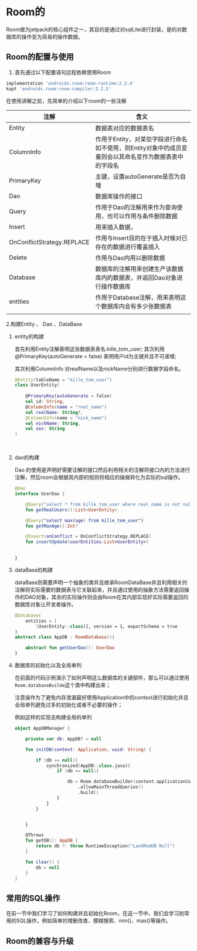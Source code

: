 # Room的

Room做为jetpack的核心组件之一，其目的是通过对sqlLite进行封装，是的对数据库的操作变为简易的操作数据。

## Room的配置与使用

1. 首先通过以下配置语句远程依赖使用Room

~~~groovy
implementation 'androidx.room:room-runtime:2.2.4'
kapt 'androidx.room:room-compiler:2.2.5'
~~~

  在使用讲解之前，先简单的介绍以下room的一些注解

| 注解                       | 含义                                                         |
| -------------------------- | ------------------------------------------------------------ |
| Entity                     | 数据表对应的数据表名                                         |
| ColumnInfo                 | 作用于Entity，对某些字段进行命名如不使用，则Entity对象中的成员变量则会以其命名变作为数据表表中的字段名 |
| PrimaryKey                 | 主键，设置autoGenerate是否为自增                             |
| Dao                        | 数据库操作的接口                                             |
| Query                      | 作用于Dao的注解用来作为查询使用，也可以作用与条件删除数据    |
| Insert                     | 用来插入数据，                                               |
| OnConflictStrategy.REPLACE | 作用与Insert目的在于插入时候对已存在的数据进行覆盖插入       |
| Delete                     | 作用与Dao内用以删除数据                                      |
| Database                   | 数据库的注解用来创建生产该数据库内的数据表，并返回Dao对象进行操作数据库 |
| entities                   | 作用于Database注解，用来表明这个数据库内会有多少张数据表     |
|                            |                                                              |



2.构建Entity 、 Dao 、DataBase

1. entity的构建

   首先利用Entity注解表明这张数据表表名:kille_tom_user;
   其次利用@PrimaryKey(autoGenerate = false) 表明用户id为主键并且不可递增;
   
   其次利用ColumnInfo 对realName以及nickName分别进行数据字段命名。
   
   ~~~kotlin
   @Entity(tableName = "kille_tom_user")
   class UserEntity(
       
       @PrimaryKey(autoGenerate = false)
       val id: String,
       @ColumnInfo(name = "real_name")
       val realName: String?,
       @ColumnInfo(name = "nick_name")
       val nickName: String,
       val sex: String
   )
   ~~~

​       

2. dao的构建

   Dao 的使用是声明好需要注解的接口然后利用相关的注解将接口内的方法进行注解，然后room会根据其内部的规则将相应的操做转化为实际的sql操作。

   ~~~kotlin
   @Dao
   interface UserDao {
   
       @Query("select * from kille_tom_user where real_name is not null")
       fun getRealUsers():List<UserEntity>
   
       @Query("select max(age) from kille_tom_user")
       fun getMaxAge():Int?
   
       @Insert(onConflict = OnConflictStrategy.REPLACE)
       fun insertUpdate(userEntities:List<UserEntity>)
       
   
   }
   ~~~

   

3. dataBase的构建

   dataBase则需要声明一个抽象的类并且继承RoomDataBase并且利用相关的注解将实际需要的数据表与它关联起来，并且通过使用的抽象方法需要返回操作的DAO对象，其余的实际操作则会由Room在其内部实现好实际需要返回的数据库对象让开发者操作。

   ~~~kotlin
   @Database(
       entities = [
           (UserEntity::class)], version = 1, exportSchema = true
   )
   abstract class AppDB : RoomDatabase(){
   
       abstract fun getUserDao(): UserDao
   }
   ~~~

   

4. 数据库的初始化以及全局单列

   在前面的代码示例演示了如何声明这么数据库的关键部件，那么可以通过使用`Room.databaseBuilde`这个类中构建出来；

   注意操作为了避免内存泄漏最好使用Application中的context进行初始化并且全局单列避免过多的初始化或者不必要的操作；

   例如这样的实现去构建全局的单列

   ```kotlin
   object AppDBManager {
   
       private var db: AppDB? = null
   
       fun initDB(context: Application, uuid: String) {
   
           if (db == null){
               synchronized(AppDB::class.java){
                   if (db == null){
   
                       db = Room.databaseBuilder(context.applicationContext, AppDB::class.java, "${uuid}_${context::class.java.simpleName}_app_db")
                           .allowMainThreadQueries()
                           .build()
                   }
               }
           }
   
   
       }
   
       @Throws
       fun getDB(): AppDB {
           return db ?: throw RuntimeException("LandRomDB Null")
       }
   
       fun clear() {
           db = null
       }
   }
   ```



## 常用的SQL操作

在前一节中我们学习了如何构建并且初始化Room，在这一节中，我们会学习到常用的SQL操作，例如简单的增删改查、模糊搜索、min()、max()等操作。



## Room的兼容与升级

## 

